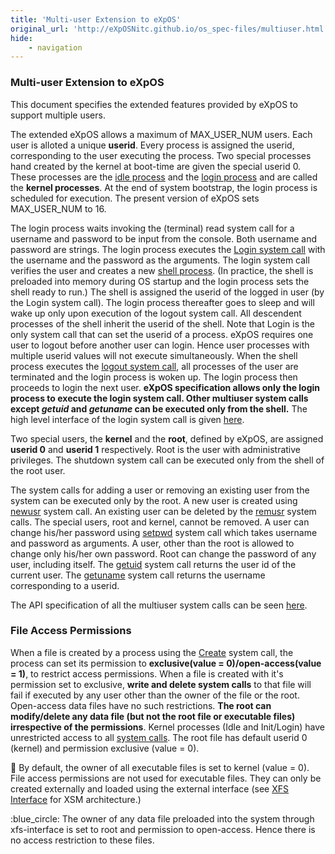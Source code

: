 ```yaml
---
title: 'Multi-user Extension to eXpOS'
original_url: 'http://eXpOSNitc.github.io/os_spec-files/multiuser.html'
hide: 
    - navigation
---
```


### Multi-user Extension to eXpOS  

This document specifies the extended features provided by eXpOS to support multiple users.

The extended eXpOS allows a maximum of MAX\_USER\_NUM users. Each user is alloted a unique **userid**. Every process is assigned the userid, corresponding to the user executing the process. Two special processes hand created by the kernel at boot-­time are given the special userid ­0. These processes are the [idle process](../os-design/misc.md#idle) and the [login process](../os-design/misc.md#login) and are called the **kernel processes**. At the end of system bootstrap, the login process is scheduled for execution. The present version of eXpOS sets MAX\_USER\_NUM to 16.

The login process waits invoking the (terminal) read system call for a username and password to be input from the console. Both username and password are strings. The login process executes the [Login system call](systemcallinterface.md#multiusersystemcalls) with the username and the password as the arguments. The login system call verifies the user and creates a new [shell process](../os-design/misc.md#shell). (In practice, the shell is preloaded into memory during OS startup and the login process sets the shell ready to run.) The shell is assigned the userid of the logged in user (by the Login system call). The login process thereafter goes to sleep and will wake up only upon execution of the logout system call. All descendent processes of the shell inherit the userid of the shell. Note that Login is the only system call that can set the userid of a process. eXpOS requires one user to logout before another user can login. Hence user processes with multiple userid values will not execute simultaneously. When the shell process executes the [logout system call](systemcallinterface.md#multiusersystemcalls), all processes of the user are terminated and the login process is woken up. The login process then proceeds to login the next user. **eXpOS specification allows only the login process to execute the login system call. Other multiuser system calls except _getuid_ and _getuname_ can be executed only from the shell.** The high level interface of the login system call is given [here](systemcallinterface.md#multiusersystemcalls).

Two special users, the **kernel** and the **root**, defined by eXpOS, are assigned **userid 0** and **userid 1** respectively. Root is the user with administrative privileges. The shutdown system call can be executed only from the shell of the root user.

The system calls for adding a user or removing an existing user from the system can be executed only by the root. A new user is created using [newusr](systemcallinterface.md) system call. An existing user can be deleted by the [remusr](systemcallinterface.md) system calls. The special users­, root and kernel, cannot be removed. A user can change his/her password using [setpwd](systemcallinterface.md) system call which takes username and password as arguments. A user, other than the root is allowed to change only his/her own password. Root can change the password of any user, including itself. The [getuid](systemcallinterface.md) system call returns the user id of the current user. The [getuname](systemcallinterface.md) system call returns the username corresponding to a userid.

The API specification of all the multi­user system calls can be seen [here](systemcallinterface.md).

### File Access Permissions
 

When a file is created by a process using the [Create](systemcallinterface.md) system call, the process can set its permission to **exclusive(value = 0)/open-access(value = 1)**, to restrict access permissions. When a file is created with it's permission set to exclusive, **write and delete system calls** to that file will fail if executed by any user other than the owner of the file or the root. Open-access data files have no such restrictions. **The root can modify/delete any data file (but not the root file or executable files) irrespective of the permissions**. Kernel processes (Idle and Init/Login) have unrestricted access to all [system calls](systemcallinterface.md). The root file has default userid 0 (kernel) and permission exclusive (value = 0).

:red_circle: By default, the owner of all executable files is set to kernel (value = 0). File access permissions are not used for executable files. They can only be created externally and loaded using the external interface (see [XFS Interface](../support-tools/xfs-interface.md) for XSM architecture.)

:blue_circle: The owner of any data file preloaded into the system through xfs-interface is set to root and permission to open-access. Hence there is no access restriction to these files.